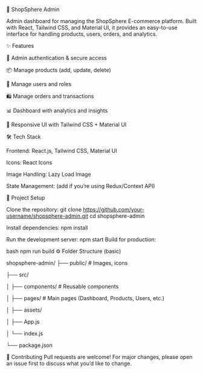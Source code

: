 🛒 ShopSphere Admin

Admin dashboard for managing the ShopSphere E-commerce platform.
Built with React, Tailwind CSS, and Material UI, it provides an easy-to-use interface for handling products, users, orders, and analytics.

✨ Features

🔐 Admin authentication & secure access

📦 Manage products (add, update, delete)

👤 Manage users and roles

🛍️ Manage orders and transactions

📊 Dashboard with analytics and insights

🎨 Responsive UI with Tailwind CSS + Material UI

🛠️ Tech Stack

Frontend: React.js, Tailwind CSS, Material UI

Icons: React Icons

Image Handling: Lazy Load Image

State Management: (add if you’re using Redux/Context API)

📂 Project Setup

Clone the repository:
git clone https://github.com/your-username/shopsphere-admin.git
cd shopsphere-admin

Install dependencies:
npm install

Run the development server:
npm start
Build for production:

bash
npm run build
⚙️ Folder Structure (basic)

shopsphere-admin/
├── public/             # Images, icons

├── src/

│   ├── components/    # Reusable components

│   ├── pages/         # Main pages (Dashboard, Products, Users, etc.)

│   ├── assets/    

│   ├── App.js

│   └── index.js

└── package.json


🤝 Contributing
Pull requests are welcome! For major changes, please open an issue first to discuss what you’d like to change.




     
